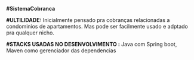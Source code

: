 <strong>#SistemaCobranca</strong>

<strong>#ULTILIDADE:</strong> Inicialmente pensado pra cobranças relacionadas a condominios de apartamentos. Mas pode ser facilmente usado e adptado pra qualquer nicho.

<strong>#STACKS USADAS NO DESENVOLVIMENTO :</strong> Java com Spring boot, Maven como gerenciador das dependencias


